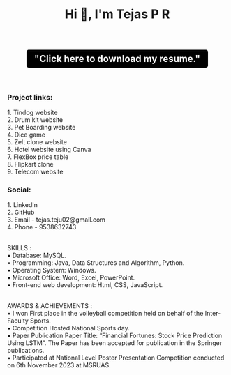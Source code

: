 <h1 align="center">Hi 👋, I'm Tejas P R </h1>
<br>
<h2 align="center">
  <a href="Tejas P R_resume_good.pdf" download="Tejas P R_resume_good.pdf" style="display: inline-block; padding: 8px 18px; background-color: black; color: white; text-decoration: none; border-radius: 5px; border: none; cursor: pointer;">"Click here to download my resume."</a>
</h2>
<br>
<h3 align="left">Project links:</h3>
1. <a href="https://tejas-pr.github.io/using_bootstarp2/" style="text-decoration: none;">Tindog website</a> <br>
2. <a href="https://tejas-pr.github.io/drum/" style="text-decoration: none;">Drum kit website</a> <br>
3. <a href="https://tejas-pr.github.io/PetBoarding_website/" style="text-decoration: none;">Pet Boarding website</a> <br>
4. <a href="https://tejas-pr.github.io/Dice/" style="text-decoration: none;">Dice game</a> <br>
5. <a href="https://tejas-pr.github.io/Zelt_clone/" style="text-decoration: none;">Zelt clone website</a> <br>
6. <a href="https://www.canva.com/design/DAFoWDO-W48/cu3X2VF5jg2DteQUgfwlzA/view?website#4:goku" style="text-decoration: none;">Hotel website using Canva</a><br>
7. <a href="https://tejas-pr.github.io/priceing_table/" style="text-decoration: none;">FlexBox price table</a><br>
8. <a href="https://tejas-pr.github.io/Flipkart_clone/" style="text-decoration: none;">Flipkart clone</a><br>
9. <a href="https://tejas-pr.github.io/using_bootstrap1/" style="text-decoration: none;">Telecom website</a><br>

<h3 align="left">Social:</h3>
1. <a href="https://www.linkedin.com/in/tejas-p-r-057a4622a" style="text-decoration: none;">LinkedIn</a><br>
2. <a href="https://github.com/Tejas-pr?tab=repositories" style="text-decoration: none;">GitHub</a><br>
3. <a href="tejas.teju02@gmail.com" style="text-decoration: none;">Email </a> - tejas.teju02@gmail.com<br>
4. Phone - 9538632743 <br>
<br>

SKILLS :  <br>
• Database: MySQL. <br>
• Programming: Java, Data Structures and Algorithm, Python. <br>
• Operating System: Windows. <br>
• Microsoft Office: Word, Excel, PowerPoint.  <br>
• Front-end web development: Html, CSS, JavaScript. <br>
<br>

AWARDS & ACHIEVEMENTS	: <br>
•	I won First place in the volleyball competition held on behalf of the Inter-Faculty Sports. <br>
•	Competition Hosted National Sports day. <br>
•	Paper Publication Paper Title: “Financial Fortunes: Stock Price Prediction Using LSTM”. The Paper has been accepted for publication in the Springer publications. <br>
•	Participated at National Level Poster Presentation Competition conducted on 6th November 2023 at MSRUAS. <br>
